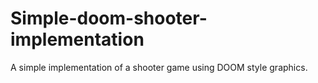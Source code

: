 # Simple-doom-shooter-implementation
A simple implementation of a shooter game using DOOM style graphics.
